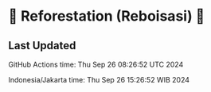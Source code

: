 
# 🌳 Reforestation (Reboisasi) 🌲

## Last Updated

GitHub Actions time: Thu Sep 26 08:26:52 UTC 2024

Indonesia/Jakarta time: Thu Sep 26 15:26:52 WIB 2024
